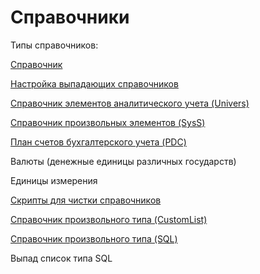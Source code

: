 # Справочники

Типы справочников:

[Справочник](spravochnik.md)

[Настройка выпадающих справочников](nastroika-vypadayushikh-spravochnikov.md)

[Справочник элементов аналитического учета \(Univers\)](univers/)

[Справочник произвольных элементов \(SysS\)](syss/)

[План счетов бухгалтерского учета \(PDC\)](pdc.md)

Валюты \(денежные единицы различных государств\)

Единицы измерения

[Скрипты для чистки справочников](chistka-spravochnikov.md)

[Справочник произвольного типа \(CustomList\)](customlist.md)

[Справочник произвольного типа \(SQL\)](spravochnik-proizvolnogo-tipa-sql.md)

Выпад список типа SQL

